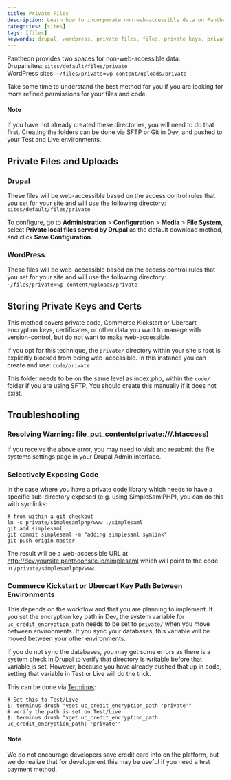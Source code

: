 ```yaml
---
title: Private Files
description: Learn how to incorporate non-web-accessible data on Pantheon's platform.
categories: [sites]
tags: [files]
keywords: drupal, wordpress, private files, files, private keys, private
---
```

Pantheon provides two spaces for non-web-accessible data:   
Drupal sites: `sites/default/files/private`   
WordPress sites: `~/files/private`=`wp-content/uploads/private`

Take some time to understand the best method for you if you are looking for more refined permissions for your files and code.
<div class="alert alert-info" role="alert">
<h4>Note</h4>
If you have not already created these directories, you will need to do that first. Creating the folders can be done via SFTP or Git in Dev, and pushed to your Test and Live environments.</div>

## Private Files and Uploads
### Drupal

These files will be web-accessible based on the access control rules that you set for your site and will use the following directory: `sites/default/files/private`

To configure, go to **Administration** > **Configuration** > **Media** > **File System**, select **Private local files served by Drupal** as the default download method, and click **Save Configuration**.

### WordPress
These files will be web-accessible based on the access control rules that you set for your site and will use the following directory: `~/files/private`=`wp-content/uploads/private`

## Storing Private Keys and Certs

This method covers private code, Commerce Kickstart or Ubercart encryption keys, certificates, or other data you want to manage with version-control, but do not want to make web-accessible.

If you opt for this technique, the `private/` directory within your site's root is explicitly blocked from being web-accessible. In this instance you can create and use: `code/private`

This folder needs to be on the same level as index.php, within the `code/` folder if you are using SFTP. You should create this manually if it does not exist.

## Troubleshooting

### Resolving Warning: file_put_contents(private:///.htaccess)

If you receive the above error, you may need to visit and resubmit the file systems settings page in your Drupal Admin interface.

### Selectively Exposing Code

In the case where you have a private code library which needs to have a specific sub-directory exposed (e.g. using SimpleSamlPHP), you can do this with symlinks:

    # from within a git checkout
    ln -s private/simplesamlphp/www ./simplesaml
    git add simplesaml
    git commit simplesaml -m "adding simplesaml symlink"
    git push origin master

The result will be a web-accessible URL at http://dev.yoursite.pantheonsite.io/simplesaml which will point to the code in `/private/simplesamlphp/www`.

### Commerce Kickstart or Ubercart Key Path Between Environments

This depends on the workflow and that you are planning to implement. If you set the encryption key path in Dev, the system variable for `uc_credit_encryption_path` needs to be set to `private/` when you move between environments. If you sync your databases, this variable will be moved between your other environments.

If you do not sync the databases, you may get some errors as there is a system check in Drupal to verify that directory is writable before that variable is set. However, because you have already pushed that up in code, setting that variable in Test or Live will do the trick.

This can be done via [Terminus](/docs/terminus/):

```nohighlight
# Set this to Test/Live
$: terminus drush "vset uc_credit_encryption_path 'private'"
# verify the path is set on Test/Live
$: terminus drush "vget uc_credit_encryption_path
uc_credit_encryption_path: 'private'"
```

<div class="alert alert-info" role="alert">
<h4>Note</h4>
We do not encourage developers save credit card info on the platform, but we do realize that for development this may be useful if you need a test payment method.
</div>
